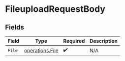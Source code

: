 # FileuploadRequestBody


## Fields

| Field                                              | Type                                               | Required                                           | Description                                        |
| -------------------------------------------------- | -------------------------------------------------- | -------------------------------------------------- | -------------------------------------------------- |
| `File`                                             | [operations.File](../../models/operations/file.md) | :heavy_check_mark:                                 | N/A                                                |